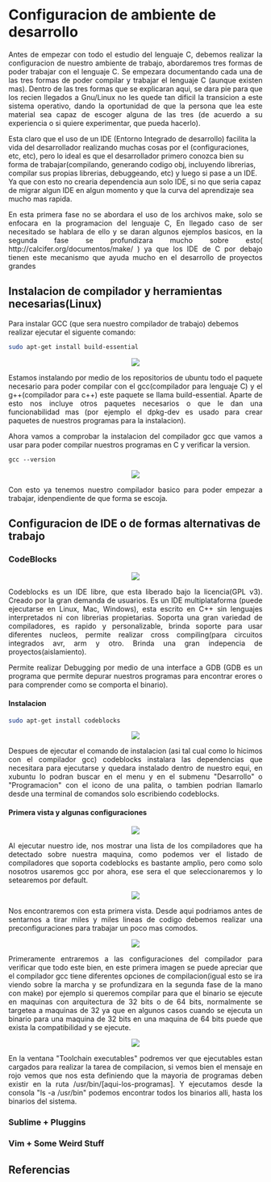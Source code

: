 # Configuracion de ambiente de desarrollo

<p align="justify">
Antes de empezar con todo el estudio del lenguaje C, debemos realizar la configuracion de nuestro ambiente de trabajo, abordaremos tres formas de poder trabajar con el lenguaje C. Se empezara documentando cada una de las tres formas de poder compilar y trabajar el lenguaje C (aunque existen mas). Dentro de las tres formas que se explicaran aqui, se dara pie para que los recien llegados a Gnu/Linux no les quede tan dificil la transicion a este sistema operativo, dando la oportunidad de que la persona que lea este material sea capaz de escoger alguna de las tres (de acuerdo a su experiencia o si quiere experimentar, que pueda hacerlo).
</p>

<p align="jusfity">
Esta claro que el uso de un IDE (Entorno Integrado de desarrollo) facilita la vida del desarrollador realizando muchas cosas por el (configuraciones, etc, etc), pero lo ideal es que el desarrollador primero conozca bien su forma de trabajar(compilando, generando codigo obj, incluyendo librerias, compilar sus propias librerias, debuggeando, etc) y luego si pase a un IDE. Ya que con esto no crearia dependencia aun solo IDE, si no que seria capaz de migrar algun IDE en algun momento y que la curva del aprendizaje sea mucho mas rapida. 
</p>

<p align="justify">
En esta primera fase no se abordara el uso de los archivos make, solo se enfocara en la programacion del lenguaje C, En llegado caso de ser necesitado se hablara de ello y se daran algunos ejemplos basicos, en la segunda fase se profundizara mucho sobre esto( http://calcifer.org/documentos/make/ ) ya que los IDE de C por debajo tienen este mecanismo que ayuda mucho en el desarrollo de proyectos grandes
</p>

## Instalacion de compilador y herramientas necesarias(Linux)

Para instalar GCC (que sera nuestro compilador de trabajo) debemos realizar ejecutar el siguente comando:

```bash
sudo apt-get install build-essential
```
<p align="center">
<img src="imagenes/gcc_install.jpg">
</p>

<p align="justify">
Estamos instalando por medio de los repositorios de ubuntu todo el paquete necesario para poder compilar con el gcc(compilador para lenguaje C) y el g++(compilador para c++) este paquete se llama build-essential. Aparte de esto nos incluye otros paquetes necesarios o que le dan una funcionabilidad mas (por ejemplo el dpkg-dev es usado para crear paquetes de nuestros programas para la instalacion).
</p>

<p align="justify">
Ahora vamos a comprobar la instalacion del compilador gcc que vamos a usar para poder compilar nuestros programas en C y verificar la version. 
</p>

```
gcc --version 
```

<p align="center">
<img src="imagenes/gcc_checked.jpg">
</p>

<p align="justify">
Con esto ya tenemos nuestro compilador basico para poder empezar a trabajar, idenpendiente de que forma se escoja.
</p>

## Configuracion de IDE o de formas alternativas de trabajo

### CodeBlocks

<p align="center">
<img src="imagenes/codeblocks_logo.png">
</p>

<p align="justify">
Codeblocks es un IDE libre, que esta liberado bajo la licencia(GPL v3). Creado por la gran demanda de usuarios. Es un IDE multiplataforma (puede ejecutarse en Linux, Mac, Windows), esta escrito en C++ sin lenguajes interpretados ni con librerias propietarias. Soporta una gran variedad de compiladores, es rapido y personalizable, brinda soporte para usar diferentes nucleos, permite realizar cross compiling(para circuitos integrados avr, arm y otro. Brinda una gran indepencia de proyectos(aislamiento).
</p>

<p align="justify">
Permite realizar Debugging por medio de una interface a GDB (GDB es un programa que permite depurar nuestros programas para encontrar erores o para comprender como se comporta el binario). 
</p>

#### Instalacion 

```bash
sudo apt-get install codeblocks
```
<p align="center">
<img src="imagenes/codeblocks_install.jpg"
</p>

<p align="justify">
Despues de ejecutar el comando de instalacion (asi tal cual como lo hicimos con el compilador gcc) codeblocks instalara las dependencias que necesitara para ejecutarse y quedara instalado dentro de nuestro equi, en xubuntu lo podran buscar en el menu y en el submenu "Desarrollo" o "Programacion" con el icono de una palita, o tambien podrian llamarlo desde una terminal de comandos solo escribiendo codeblocks.
</p>

#### Primera vista y algunas configuraciones

<p align="center">
<img src="imagenes/first_run.jpg">
</p>

<p align="justify">
Al ejecutar nuestro ide, nos mostrar una lista de los compiladores que ha detectado sobre nuestra maquina, como podemos ver el listado de compiladores que soporta codeblocks es bastante amplio, pero como solo nosotros usaremos gcc por ahora, ese sera el que seleccionaremos y lo setearemos por default.
</p>

<p align="center">
<img src="imagenes/view_ide.jpg">
</p>

<p align="justify">
Nos encontraremos con esta primera vista. Desde aqui podriamos antes de sentarnos a tirar miles y miles lineas  de codigo debemos realizar una preconfiguraciones para trabajar un poco mas comodos.
</p>

<p align="center">
<img src="imagenes/compiler_codeblocks">
</p>

<p align="justify">
Primeramente entraremos a las configuraciones del compilador para verificar que todo este bien, en este primera imagen se puede apreciar que el compilador gcc tiene diferentes opciones de compilacion(igual esto se ira viendo sobre la marcha y se profundizara en la segunda fase de la mano con make) por ejemplo si queremos compilar para que el binario se ejecute en maquinas con arquitectura de 32 bits o de 64 bits, normalmente se targetea  a maquinas de 32 ya que en algunos casos cuando se ejecuta un binario para una maquina de 32 bits en una maquina de 64 bits puede que exista la compatibilidad y se ejecute.
</p>

<p align="center">
<img src="imagenes/file_compiling.jpg">
</p>

<p align="justify">
En la ventana "Toolchain executables" podremos ver que ejecutables estan cargados para realizar la tarea de compilacion, si vemos bien el mensaje en rojo vemos que nos esta definiendo que la mayoria de programas deben existir en la ruta /usr/bin/[aqui-los-programas]. Y ejecutamos desde la consola "ls -a /usr/bin" podemos encontrar todos los binarios alli, hasta los binarios del sistema.  
</p>


### Sublime + Pluggins

### Vim + Some Weird Stuff

## Referencias


